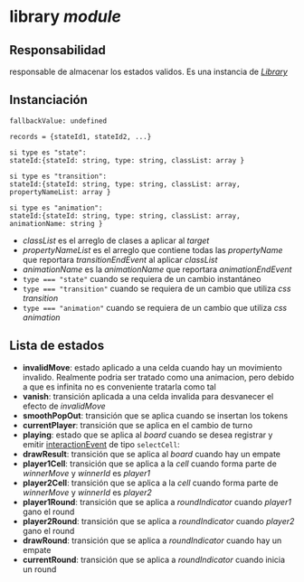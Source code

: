 # library _module_

## Responsabilidad

responsable de almacenar los estados validos. Es una instancia de [_Library_](../../library.md)

## Instanciación

```
fallbackValue: undefined

records = {stateId1, stateId2, ...}

si type es "state":
stateId:{stateId: string, type: string, classList: array }

si type es "transition":
stateId:{stateId: string, type: string, classList: array, propertyNameList: array }

si type es "animation":
stateId:{stateId: string, type: string, classList: array, animationName: string }
```

-   _classList_ es el arreglo de clases a aplicar al _target_
-   _propertyNameList_ es el arreglo que contiene todas las _propertyName_ que reportara _transitionEndEvent_ al aplicar _classList_
-   _animationName_ es la _animationName_ que reportara _animationEndEvent_
-   `type === "state"` cuando se requiera de un cambio instantáneo
-   `type === "transition"` cuando se requiera de un cambio que utiliza _css transition_
-   `type === "animation"` cuando se requiera de un cambio que utiliza _css animation_

## Lista de estados

-   **invalidMove**: estado aplicado a una celda cuando hay un movimiento invalido. Realmente podria ser tratado como una animacion, pero debido a que es infinita no es conveniente tratarla como tal
-   **vanish**: transición aplicada a una celda invalida para desvanecer el efecto de _invalidMove_
-   **smoothPopOut**: transición que se aplica cuando se insertan los tokens
-   **currentPlayer**: transición que se aplica en el cambio de turno
-   **playing**: estado que se aplica al _board_ cuando se desea registrar y emitir [interactionEvent](../display.md#eventos) de tipo `selectCell`:
-   **drawResult**: transición que se aplica al _board_ cuando hay un empate
-   **player1Cell**: transición que se aplica a la _cell_ cuando forma parte de _winnerMove_ y _winnerId_ es _player1_
-   **player2Cell**: transición que se aplica a la _cell_ cuando forma parte de _winnerMove_ y _winnerId_ es _player2_
-   **player1Round**: transición que se aplica a _roundIndicator_ cuando _player1_ gano el round
-   **player2Round**: transición que se aplica a _roundIndicator_ cuando _player2_ gano el round
-   **drawRound**: transición que se aplica a _roundIndicator_ cuando hay un empate
-   **currentRound**: transición que se aplica a _roundIndicator_ cuando inicia un round
